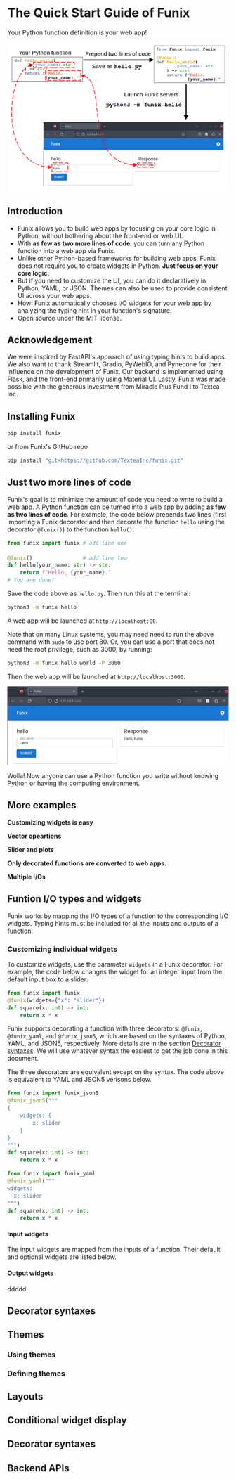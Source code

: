 # The Quick Start Guide of Funix 

Your Python function definition is your web app! 

![How funix works](./illustrations/workflow.png)


## Introduction

* Funix allows you to build web apps by focusing on your core logic in Python, without bothering about the front-end or web UI.
* With **as few as two more lines of code**, you can turn any Python function into a web app via Funix.
* Unlike other Python-based frameworks for building web apps, Funix does not require you to create widgets in Python. **Just focus on your core logic.**
* But if you need to customize the UI, you can do it declaratively in Python, YAML, or JSON. Themes can also be used to provide consistent UI across your web apps.
* How: Funix automatically chooses I/O widgets for your web app by analyzing the typing hint in your function's signature. 
* Open source under the MIT license.

## Acknowledgement
We were inspired by FastAPI's approach of using typing hints to build apps. We also want to thank Streamlit, Gradio, PyWebIO, and Pynecone for their influence on the development of Funix. Our backend is implemented using Flask, and the front-end primarily using Material UI. Lastly, Funix was made possible with the generous investment from Miracle Plus Fund I to Textea Inc. 

## Installing Funix

```bash
pip install funix
```

or from Funix's GitHub repo

```bash
pip install "git+https://github.com/TexteaInc/funix.git"
```

## Just two more lines of code 

Funix's goal is to minimize the amount of code you need to write to build a web app. A Python function can be turned into a web app by adding **as few as two lines of code**. For example, the code below prepends two lines (first importing a Funix decorator and then decorate the function `hello` using the decorator `@funix()`) to the function `hello()`:

```python
from funix import funix # add line one

@funix()                # add line two 
def hello(your_name: str) -> str:
    return f"Hello, {your_name}."
# You are done! 
```

Save the code above as `hello.py`.
Then run this at the terminal:

```bash
python3 -m funix hello
```

A web app will be launched at `http://localhost:80`.

Note that on many Linux systems, you may need  need to run the above command with `sudo` to use port 80. Or, you can use a port that does not need the root privilege, such as 3000, by running:

```bash
python3 -m funix hello_world -P 3000
```

Then the web app will be launched at `http://localhost:3000`.

![](screenshots/hello.png)

Wolla! Now anyone can use a Python function you write without knowing Python or having the computing environment. 

## More examples

**Customizing widgets is easy**

**Vector opeartions**

**Slider and plots**

**Only decorated functions are converted to web apps.**

**Multiple I/Os**

## Funtion I/O types and widgets

Funix works by mapping the I/O types of a function to the corresponding I/O widgets. 
Typing hints must be included for all the inputs and outputs of a function. 

### Customizing individual widgets

To customize widgets, use the parameter `widgets` in a Funix decorator. For example, 
the code below changes the widget for an integer input from the default input box to a slider:

```python
from funix import funix
@funix(widgets={"x": "slider"})
def square(x: int) -> int:
    return x * x
```

Funix supports decorating a function with three  decorators: `@funix`, `@funix_yaml`, and `@funix_json5`, which are based on the syntaxes of Python, YAML, and JSON5, respectively. More details are in the section [Decorator syntaxes](#decorator-syntaxes). We will use whatever syntax the easiest to get the job done in this document.

The three decorators are equivalent except on the syntax. The code above is equivalent to YAML and JSON5 verisons below. 

```python
from funix import funix_json5
@funix_json5("""
{
    widgets: {
        x: slider
    }
}
""")
def square(x: int) -> int:
    return x * x
```

```python
from funix import funix_yaml
@funix_yaml("""
widgets:
  x: slider
""")
def square(x: int) -> int:
    return x * x
``` 

#### **Input widgets**

The input widgets are mapped from the inputs of a function. Their default and optional widgets are listed below.

#### **Output widgets**
ddddd

## Decorator syntaxes

## Themes

### Using themes

### Defining themes

## Layouts

## Conditional widget display

## Decorator syntaxes

## Backend APIs
